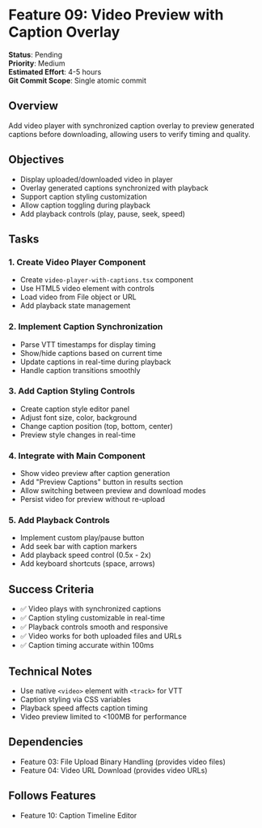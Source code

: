 # Feature 09: Video Preview with Caption Overlay

**Status**: Pending  
**Priority**: Medium  
**Estimated Effort**: 4-5 hours  
**Git Commit Scope**: Single atomic commit

## Overview
Add video player with synchronized caption overlay to preview generated captions before downloading, allowing users to verify timing and quality.

## Objectives
- Display uploaded/downloaded video in player
- Overlay generated captions synchronized with playback
- Support caption styling customization
- Allow caption toggling during playback
- Add playback controls (play, pause, seek, speed)

## Tasks

### 1. Create Video Player Component
- Create `video-player-with-captions.tsx` component
- Use HTML5 video element with controls
- Load video from File object or URL
- Add playback state management

### 2. Implement Caption Synchronization
- Parse VTT timestamps for display timing
- Show/hide captions based on current time
- Update captions in real-time during playback
- Handle caption transitions smoothly

### 3. Add Caption Styling Controls
- Create caption style editor panel
- Adjust font size, color, background
- Change caption position (top, bottom, center)
- Preview style changes in real-time

### 4. Integrate with Main Component
- Show video preview after caption generation
- Add "Preview Captions" button in results section
- Allow switching between preview and download modes
- Persist video for preview without re-upload

### 5. Add Playback Controls
- Implement custom play/pause button
- Add seek bar with caption markers
- Add playback speed control (0.5x - 2x)
- Add keyboard shortcuts (space, arrows)

## Success Criteria
- ✅ Video plays with synchronized captions
- ✅ Caption styling customizable in real-time
- ✅ Playback controls smooth and responsive
- ✅ Video works for both uploaded files and URLs
- ✅ Caption timing accurate within 100ms

## Technical Notes
- Use native `<video>` element with `<track>` for VTT
- Caption styling via CSS variables
- Playback speed affects caption timing
- Video preview limited to <100MB for performance

## Dependencies
- Feature 03: File Upload Binary Handling (provides video files)
- Feature 04: Video URL Download (provides video URLs)

## Follows Features
- Feature 10: Caption Timeline Editor
